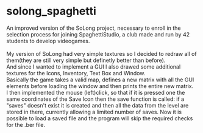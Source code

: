 # solong_spaghetti

An improved version of the SoLong project, necessary to enroll in the selection process for joining SpaghettiStudio, a club made and run by 42 students to develop videogames.<br /> <br />
My version of SoLong had very simple textures so I decided to redraw all of them(they are still very simple but definetly better than before). <br />
And since I wanted to implement a GUI I also drawed some additional textures for the Icons, Inventory, Text Box and Window.<br />
Basically the game takes a valid map, defines a new matrix with all the GUI elements before loading the window and then prints the entire new matrix. <br />
I then implemented the mouse (left)click, so that if it is pressed one the same coordinates of the Save Icon then the save function is called: 
if a "saves" doesn't exist it is created and then all the data from the level are stored in there, currently allowing a limited number of saves.
Now it is possible to load a saved file and the program will skip the required checks for the .ber file.<br /><br />
